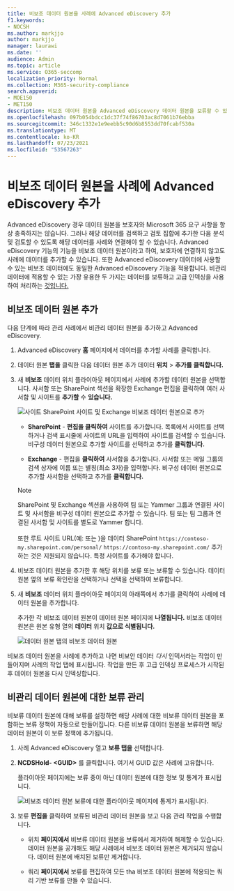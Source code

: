 ```yaml
---
title: 비보조 데이터 원본을 사례에 Advanced eDiscovery 추가
f1.keywords:
- NOCSH
ms.author: markjjo
author: markjjo
manager: laurawi
ms.date: ''
audience: Admin
ms.topic: article
ms.service: O365-seccomp
localization_priority: Normal
ms.collection: M365-security-compliance
search.appverid:
- MOE150
- MET150
description: 비보조 데이터 원본을 Advanced eDiscovery 데이터 원본을 보류할 수 있습니다. 비관리 데이터 원본은 다시 인덱싱되어 부분적으로 인덱싱된 것으로 표시된 모든 콘텐츠는 완전히 빠르고 검색할 수 있도록 다시 처리됩니다.
ms.openlocfilehash: 097b054bdcc1dc37f74f86703ac8d7061b76ebba
ms.sourcegitcommit: 346c1332e1e9eebb5c90d6b8553dd70fcabf530a
ms.translationtype: MT
ms.contentlocale: ko-KR
ms.lasthandoff: 07/23/2021
ms.locfileid: "53567263"
---
```

# <a name="add-non-custodial-data-sources-to-an-advanced-ediscovery-case"></a>비보조 데이터 원본을 사례에 Advanced eDiscovery 추가

Advanced eDiscovery 경우 데이터 원본을 보호자와 Microsoft 365 요구 사항을 항상 충족하지는 않습니다. 그러나 해당 데이터를 검색하고 검토 집합에 추가한 다음 분석 및 검토할 수 있도록 해당 데이터를 사례와 연결해야 할 수 있습니다. Advanced eDiscovery 기능의 기능을 비보조 데이터 원본이라고 하여, 보호자에 연결하지 않고도 사례에 데이터를 추가할 수 있습니다.  또한 Advanced eDiscovery 데이터에 사용할 수 있는 비보조 데이터에도 동일한 Advanced eDiscovery 기능을 적용합니다. 비관리 데이터에 적용할 수 있는 가장 유용한 두 가지는 데이터를 보류하고 고급 인덱싱을 사용하여 처리하는 [것입니다.](indexing-custodian-data.md)

## <a name="add-a-non-custodial-data-source"></a>비보조 데이터 원본 추가

다음 단계에 따라 관리 사례에서 비관리 데이터 원본을 추가하고 Advanced eDiscovery.

1. Advanced eDiscovery **홈** 페이지에서 데이터를 추가할 사례를 클릭합니다.

2. 데이터 원본 **탭을** 클릭한 다음 데이터 원본 추가 데이터 **위치**  >  **추가를 클릭합니다.**

3. 새 **비보조** 데이터 위치 플라이아웃 페이지에서 사례에 추가할 데이터 원본을 선택합니다. 사서함 또는 SharePoint 섹션을 확장한  Exchange 편집을 클릭하여 여러 사서함 및 사이트를 **추가할** 수 **있습니다.**

   ![사이트 SharePoint 사이트 및 Exchange 비보조 데이터 원본으로 추가](../media/NonCustodialDataSources1.png)

   - **SharePoint** - **편집을 클릭하여** 사이트를 추가합니다. 목록에서 사이트를 선택하거나 검색 표시줄에 사이트의 URL을 입력하여 사이트를 검색할 수 있습니다. 비구성 데이터 원본으로 추가할 사이트를 선택하고 추가를 **클릭합니다.**

   - **Exchange** - 편집을 **클릭하여** 사서함을 추가합니다. 사서함 또는 메일 그룹의 검색 상자에 이름 또는 별칭(최소 3자)을 입력합니다. 비구성 데이터 원본으로 추가할 사서함을 선택하고 추가를 **클릭합니다.**

   > [!NOTE]
   > SharePoint 및  Exchange 섹션을  사용하여 팀 또는 Yammer 그룹과 연결된 사이트 및 사서함을 비구성 데이터 원본으로 추가할 수 있습니다. 팀 또는 팀 그룹과 연결된 사서함 및 사이트를 별도로 Yammer 합니다.<br/><br/> 또한 루트 사이트 URL(예: 또는 )을 데이터 SharePoint `https://contoso-my.sharepoint.com/personal/` `https://contoso-my.sharepoint.com/` 추가하는 것은 지원되지 않습니다. 특정 사이트를 추가해야 합니다.

4. 비보조 데이터 원본을 추가한 후 해당 위치를 보류 또는 보류할 수 있습니다. 데이터 원본 옆의  보류 확인란을 선택하거나 선택을 선택하여 보류합니다.

5. 새 **비보조** 데이터  위치 플라이아웃 페이지의 아래쪽에서 추가를 클릭하여 사례에 데이터 원본을 추가합니다.

   추가한 각 비보조 데이터 원본이 데이터 원본 페이지에 **나열됩니다.** 비보조 데이터 원본은 원본 유형 열의 **데이터** 위치 **값으로 식별됩니다.**

   ![데이터 원본 탭의 비보조 데이터 원본](../media/NonCustodialDataSources2.png)

비보조 데이터 원본을 사례에 추가하고 나면 비보안 데이터 *다시* 인덱서라는 작업이 만들어지며 사례의  작업 탭에 표시됩니다. 작업을 만든 후 고급 인덱싱 프로세스가 시작된 후 데이터 원본을 다시 인덱싱합니다.

## <a name="manage-the-hold-for-non-custodial-data-sources"></a>비관리 데이터 원본에 대한 보류 관리

비보류 데이터 원본에 대해 보류를 설정하면 해당 사례에 대한 비보류 데이터 원본을 포함하는 보류 정책이 자동으로 만들어집니다. 다른 비보류 데이터 원본을 보류하면 해당 데이터 원본이 이 보류 정책에 추가됩니다.

1. 사례 Advanced eDiscovery 열고 **보류 탭을** 선택합니다.

2. **NCDSHold- \<GUID\>** 를 클릭합니다. 여기서 GUID 값은 사례에 고유합니다.

   플라이아웃 페이지에는 보류 중이 아닌 데이터 원본에 대한 정보 및 통계가 표시됩니다.

   ![비보조 데이터 원본 보류에 대한 플라이아웃 페이지에 통계가 표시됩니다.](../media/NonCustodialDataSourcesHoldFlyout.png)

3. 보류 **편집을** 클릭하여 보류된 비관리 데이터 원본을 보고 다음 관리 작업을 수행합니다.

   - 위치 **페이지에서** 비보류 데이터 원본을 보류에서 제거하여 해제할 수 있습니다. 데이터 원본을 공개해도 해당 사례에서 비보조 데이터 원본은 제거되지 않습니다. 데이터 원본에 배치된 보류만 제거합니다.

   - 쿼리 **페이지에서** 보류를 편집하여 모든 tha 비보조 데이터 원본에 적용되는 쿼리 기반 보류를 만들 수 있습니다.
